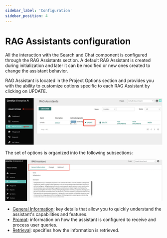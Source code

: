 ```yaml
---
sidebar_label: 'Configuration'
sidebar_position: 4
---
```


# RAG Assistants configuration

All the interaction with the Search and Chat component is configured through the RAG Assistants section. A default RAG Assistant is created during initialization and later it can be modified or new ones created to change the assistant behavior.

RAG Assistant is located in the Project Options section and provides you with the ability to customize options specific to each RAG Assistant by clicking on UPDATE.

![image](https://github.com/genexus-books/Saia/blob/0f16e652bdf4ffceea532534a11add6624cddcb2/saia-docs/assets/images/RAGAssistantsSection1.jpg?raw=true)

The set of options is organized into the following subsections:

![image](https://github.com/genexus-books/Saia/blob/10a282f8ccbd7fa85ed7c656b77f2800f8b43c83/saia-docs/assets/images/RAGAssistantsSection2.jpg?raw=true)

* [General Information](../RAG/GeneralInformation.md): key details that allow you to quickly understand the assistant's capabilities and features.
* [Prompt](../RAG/Prompt.md): information on how the assistant is configured to receive and process user queries.
* [Retrieval](../RAG/Retrieval.md): specifies how the information is retrieved. 
